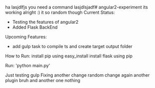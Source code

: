 ha
lasjdlfjs you need a command
lasjdlsjadf# angular2-experiment
its working alright :)
it so random though
Current Status:
- Testing the features of angular2
- Added Flask BackEnd

Upcoming Features:
- add gulp task to compile ts and create target output folder

How to Run:
install pip using easy_install
install flask using pip

Run: 'python main.py'

Just testing gulp Fixing another change random change again
another plugin bruh and another one nothing